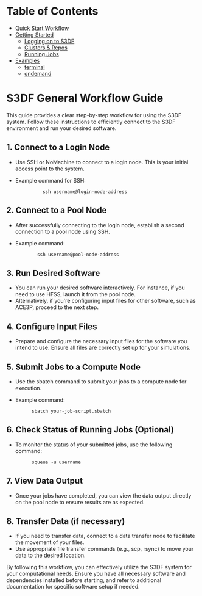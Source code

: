 # Table of Contents
- [Quick Start Workflow](../gettingstarted/quickstart.md)
- [Getting Started](gettingstarted/index.md)
  - [Logging on to S3DF](gettingstarted/logging-on-to-s3df.md)
  - [Clusters & Repos](gettingstarted/clusters-and-repos.md)
  - [Running Jobs](gettingstarted/preparing-and-submitting-slurm-job-scripts.md)
- [Examples](gettingstarted/examples/)
  - [terminal](gettingstarted/examples/terminal.md)
  - [ondemand](gettingstarted/examples/ondemand.md)
 
# S3DF General Workflow Guide

This guide provides a clear step-by-step workflow for using the S3DF system. Follow these instructions to efficiently connect to the S3DF environment and run your desired software.

## 1. Connect to a Login Node

- Use SSH or NoMachine to connect to a login node. This is your initial access point to the system.
- Example command for SSH:

                ssh username@login-node-address

## 2. Connect to a Pool Node

- After successfully connecting to the login node, establish a second connection to a pool node using SSH.
- Example command:

              ssh username@pool-node-address

## 3. Run Desired Software

- You can run your desired software interactively. For instance, if you need to use HFSS, launch it from the pool node.
- Alternatively, if you're configuring input files for other software, such as ACE3P, proceed to the next step.

## 4. Configure Input Files

- Prepare and configure the necessary input files for the software you intend to use. Ensure all files are correctly set up for your simulations.

## 5. Submit Jobs to a Compute Node

- Use the sbatch command to submit your jobs to a compute node for execution.
- Example command:

            sbatch your-job-script.sbatch

## 6. Check Status of Running Jobs (Optional)

- To monitor the status of your submitted jobs, use the following command:
  
            squeue -u username

## 7. View Data Output

 - Once your jobs have completed, you can view the data output directly on the pool node to ensure results are as expected.

## 8. Transfer Data (if necessary)

- If you need to transfer data, connect to a data transfer node to facilitate the movement of your files.
- Use appropriate file transfer commands (e.g., scp, rsync) to move your data to the desired location.


By following this workflow, you can effectively utilize the S3DF system for your computational needs. 
Ensure you have all necessary software and dependencies installed before starting, 
and refer to additional documentation for specific software setup if needed.
